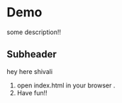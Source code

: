 # Demo

some description!!

## Subheader

hey here shivali 

1. open index.html in your browser .
2. Have fun!!